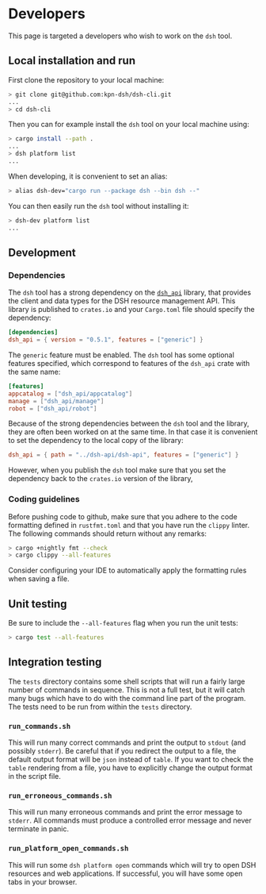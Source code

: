 # Developers

This page is targeted a developers who wish to work on the `dsh` tool.

## Local installation and run

First clone the repository to your local machine:

```bash
> git clone git@github.com:kpn-dsh/dsh-cli.git
...
> cd dsh-cli
```

Then you can for example install the `dsh` tool on your local machine using:

```bash
> cargo install --path .
...
> dsh platform list
...
```

When developing, it is convenient to set an alias:

```bash
> alias dsh-dev="cargo run --package dsh --bin dsh --"
````

You can then easily run the `dsh` tool without installing it:

```bash
> dsh-dev platform list
...
```

## Development

### Dependencies

The `dsh` tool has a strong dependency on the [`dsh_api`](dsh_api) library,
that provides the client and data types for the DSH resource management API.
This library is published to `crates.io` and your `Cargo.toml` file
should specify the dependency:

```toml
[dependencies]
dsh_api = { version = "0.5.1", features = ["generic"] }
```

The `generic` feature must be enabled. The `dsh` tool has some optional features specified,
which correspond to features of the `dsh_api` crate with the same name:

```toml
[features]
appcatalog = ["dsh_api/appcatalog"]
manage = ["dsh_api/manage"]
robot = ["dsh_api/robot"]
```

Because of the strong dependencies between the `dsh` tool and the library,
they are often been worked on at the same time.
In that case it is convenient to set the dependency to the local copy of the library:

```toml
dsh_api = { path = "../dsh-api/dsh-api", features = ["generic"] }
```

However, when you publish the `dsh` tool make sure that you set the dependency
back to the `crates.io` version of the library,

### Coding guidelines

Before pushing code to github, make sure that you adhere to the code formatting defined in
`rustfmt.toml` and that you have run the `clippy` linter. The following commands should
return without any remarks:

```bash
> cargo +nightly fmt --check
> cargo clippy --all-features
```

Consider configuring your IDE to automatically apply the formatting rules when saving a file.

## Unit testing

Be sure to include the `--all-features` flag when you run the unit tests:

```bash
> cargo test --all-features
```

## Integration testing

The `tests` directory contains some shell scripts that will run a
fairly large number of commands in sequence. This is not a full test,
but it will catch many bugs which have to do with the command line part of the program.
The tests need to be run from within the `tests` directory.

### `run_commands.sh`

This will run many correct commands and print the output to `stdout` (and possibly `stderr`).
Be careful that if you redirect the output to a file,
the default output format will be `json` instead of `table`.
If you want to check the `table` rendering from a file,
you have to explicitly change the output format in the script file.

### `run_erroneous_commands.sh`

This will run many erroneous commands and print the error message to `stderr`.
All commands must produce a controlled error message and never terminate in panic.

### `run_platform_open_commands.sh`

This will run some `dsh platform open` commands which will try to open DSH resources and web
applications. If successful, you will have some open tabs in your browser.
